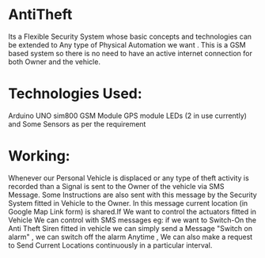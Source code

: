 # AntiTheft
Its a Flexible Security System whose basic concepts and technologies can be extended to Any type of Physical Automation we want . This is a GSM based system so there is no need to have an active internet connection for both Owner and the vehicle. 
# Technologies Used:
Arduino UNO
sim800 GSM Module
GPS module 
LEDs (2 in use currently)
and Some Sensors as per the requirement
# Working:
Whenever our Personal Vehicle is displaced or any type of theft activity is recorded than a Signal is sent to the Owner of the vehicle via SMS Message. Some Instructions are also sent with this message by the Security System fitted in Vehicle to the Owner. In this message current location (in Google Map Link form) is shared.If We want to control the actuators fitted in Vehicle We can control with SMS messages eg: if we want to Switch-On the Anti Theft Siren fitted in vehicle we can simply send a Message "Switch on alarm" , we can switch off the alarm Anytime , We can also make a request to Send Current Locations continuously in a particular interval.
